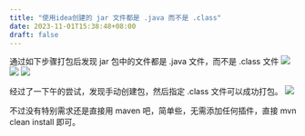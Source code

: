 ```yaml
---
title: "使用idea创建的 jar 文件都是 .java 而不是 .class"
date: 2023-11-01T15:38:48+08:00
draft: false
---
```


通过如下步骤打包后发现 jar 包中的文件都是 .java 文件，而不是 .class 文件
![](/img/20231101-155254.jpeg)
![](/img/20231101-155302.jpeg)
![](/img/20231101-155306.jpeg)

经过了一下午的尝试，发现手动创建包，然后指定 .class 文件可以成功打包。
![](/img/20231101-180739.jpeg)

不过没有特别需求还是直接用 maven 吧，简单些，无需添加任何插件，直接 mvn clean install 即可。